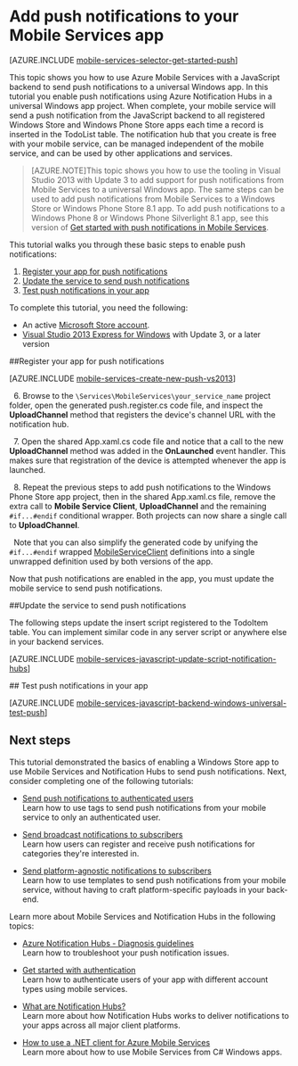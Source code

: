 <properties 
	pageTitle="Add push notifications to your universal Windows 8.1 app | Windows Azure" 
	description="Learn how to send push notifications to your universal Windows 8.1 app from your JavaScript backend mobile service using Azure Notification Hubs." 
	services="mobile-services,notification-hubs" 
	documentationCenter="windows" 
	authors="ggailey777" 
	manager="dwrede" 
	editor=""/>

<tags 
	ms.service="mobile-services" 
	ms.date="11/10/2015" 
	wacn.date=""/>


# Add push notifications to your Mobile Services app

[AZURE.INCLUDE [mobile-services-selector-get-started-push](../includes/mobile-services-selector-get-started-push.md)]

This topic shows you how to use Azure Mobile Services with a JavaScript backend to send push notifications to a universal Windows app. In this tutorial you enable push notifications using Azure Notification Hubs in a universal Windows app project. When complete, your mobile service will send a push notification from the JavaScript backend to all registered Windows Store and Windows Phone Store apps each time a record is inserted in the TodoList table. The notification hub that you create is free with your mobile service, can be managed independent of the mobile service, and can be used by other applications and services.

>[AZURE.NOTE]This topic shows you how to use the tooling in Visual Studio 2013 with Update 3 to add support for push notifications from Mobile Services to a universal Windows app. The same steps can be used to add push notifications from Mobile Services to a Windows Store or Windows Phone Store 8.1 app. To add push notifications to a Windows Phone 8 or Windows Phone Silverlight 8.1 app, see this version of [Get started with push notifications in Mobile Services](/documentation/articles/mobile-services-javascript-backend-windows-phone-get-started-push).

This tutorial walks you through these basic steps to enable push notifications:

1. [Register your app for push notifications](#register)
2. [Update the service to send push notifications](#update-service)
3. [Test push notifications in your app](#test)

To complete this tutorial, you need the following:

* An active [Microsoft Store account](https://dev.windows.com/zh-cn/programs/join).
* [Visual Studio 2013 Express for Windows](https://www.visualstudio.com/downloads/download-visual-studio-vs) with Update 3, or a later version

##<a id="register"></a>Register your app for push notifications

[AZURE.INCLUDE [mobile-services-create-new-push-vs2013](../includes/mobile-services-create-new-push-vs2013.md)]

&nbsp;&nbsp;6. Browse to the `\Services\MobileServices\your_service_name` project folder, open the generated push.register.cs code file, and inspect the **UploadChannel** method that registers the device's channel URL with the notification hub.

&nbsp;&nbsp;7. Open the shared App.xaml.cs code file and notice that a call to the new **UploadChannel** method was added in the **OnLaunched** event handler. This makes sure that registration of the device is attempted whenever the app is launched.

&nbsp;&nbsp;8. Repeat the previous steps to add push notifications to the Windows Phone Store app project, then in the shared App.xaml.cs file, remove the extra call to **Mobile Service Client**, **UploadChannel** and the remaining `#if...#endif` conditional wrapper. Both projects can now share a single call to **UploadChannel**. 

&nbsp;&nbsp;Note that you can also simplify the generated code by unifying the `#if...#endif` wrapped [MobileServiceClient] definitions into a single  unwrapped definition used by both versions of the app.

Now that push notifications are enabled in the app, you must update the mobile service to send push notifications. 

##<a id="update-service"></a>Update the service to send push notifications

The following steps update the insert script registered to the TodoItem table. You can implement similar code in any server script or anywhere else in your backend services. 

[AZURE.INCLUDE [mobile-services-javascript-update-script-notification-hubs](../includes/mobile-services-javascript-update-script-notification-hubs.md)]


##<a id="test"></a> Test push notifications in your app

[AZURE.INCLUDE [mobile-services-javascript-backend-windows-universal-test-push](../includes/mobile-services-javascript-backend-windows-universal-test-push.md)]

## <a name="next-steps"> </a>Next steps

This tutorial demonstrated the basics of enabling a Windows Store app to use Mobile Services and Notification Hubs to send push notifications. Next, consider completing one of the following tutorials:

+ [Send push notifications to authenticated users](/documentation/articles/mobile-services-javascript-backend-windows-store-dotnet-push-notifications-app-users)
	<br/>Learn how to use tags to send push notifications from your mobile service to only an authenticated user.

+ [Send broadcast notifications to subscribers](/documentation/articles/notification-hubs-windows-store-dotnet-send-breaking-news)
	<br/>Learn how users can register and receive push notifications for categories they're interested in.

+ [Send platform-agnostic notifications to subscribers](/documentation/articles/notification-hubs-aspnet-cross-platform-notify-users)
	<br/>Learn how to use templates to send push notifications from your mobile service, without having to craft platform-specific payloads in your back-end.

Learn more about Mobile Services and Notification Hubs in the following topics:

* [Azure Notification Hubs - Diagnosis guidelines](/documentation/articles/notification-hubs-diagnosing)
	<br/>Learn how to troubleshoot your push notification issues.

* [Get started with authentication]
  <br/>Learn how to authenticate users of your app with different account types using mobile services.

* [What are Notification Hubs?]
  <br/>Learn more about how Notification Hubs works to deliver notifications to your apps across all major client platforms.

* [How to use a .NET client for Azure Mobile Services]
  <br/>Learn more about how to use Mobile Services from C# Windows apps.

<!-- Anchors. -->

<!-- Images. -->

<!-- URLs. -->
[Submit an app page]: http://go.microsoft.com/fwlink/p/?LinkID=266582
[My Applications]: http://go.microsoft.com/fwlink/p/?LinkId=262039
[Live SDK for Windows]: http://go.microsoft.com/fwlink/p/?LinkId=262253
[Get started with Mobile Services]: /documentation/articles/mobile-services-dotnet-backend-windows-store-dotnet-get-started
[Get started with authentication]: /documentation/articles/mobile-services-javascript-backend-windows-universal-dotnet-get-started-users

[Send push notifications to authenticated users]: /documentation/articles/mobile-services-javascript-backend-windows-store-dotnet-push-notifications-app-users

[What are Notification Hubs?]: /documentation/articles/notification-hubs-overview

[How to use a .NET client for Azure Mobile Services]: /documentation/articles/mobile-services-windows-dotnet-how-to-use-client-library
[MobileServiceClient]: https://msdn.microsoft.com/zh-cn/library/azure/microsoft.windowsazure.mobileservices.mobileserviceclient.aspx
